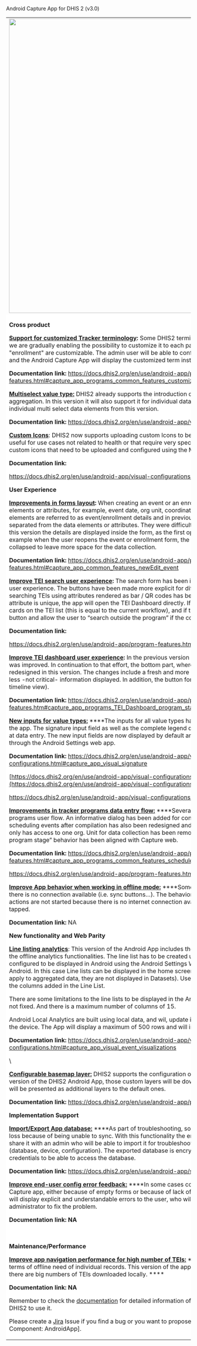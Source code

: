 Android Capture App for DHIS 2 (v3.0)
<table>
<tr> 
<td> 
<img src="https://s3-eu-west-1.amazonaws.com/content.dhis2.org/dhis2-android/android-chrome-384x384.png" width="800"> 
</td> 
<td>
The new <strong>DHIS2 Android App</strong> allows offline data capture across all DHIS2 data models. Data and metadata are automatically synchronized whenever there is internet access, always keeping the most relevant data for the logged user in the device.
The app is compatible and we support <strong>41</strong>, <strong>40</strong>, <strong>2.39</strong>.
</td>
</tr> 
<tr> 
<td colspan="2" bgcolor="white">

**Cross product**

[**Support for customized Tracker terminology**](https://dhis2.atlassian.net/jira/polaris/projects/ROADMAP/ideas?selectedIssue=ROADMAP-201)**:** Some DHIS2 terminology is not familiar for the end users. For this reason, we are gradually enabling the possibility to customize it to each particular use case. In this version, the term "event" and "enrollment" are customizable. The admin user will be able to configure it for each program using the Maintenance App, and the Android Capture App will display the customized term instead of the generic one.

**Documentation link:** <https://docs.dhis2.org/en/use/android-app/program-features.html#capture_app_programs_common_features_customized_terminology>

[**Multiselect value type:**](https://dhis2.atlassian.net/jira/polaris/projects/ROADMAP/ideas/view/4066207?selectedIssue=ROADMAP-72\&issueViewSection=comments) DHIS2 already supports the introduction of multiple options for data elements for data aggregation. In this version it will also support it for individual data. The Android App will support both aggregated and individual multi select data elements from this version.

**Documentation link:** <https://docs.dhis2.org/en/use/android-app/value-types-supported.html#capture_app_value_types>

[**Custom Icons**](https://dhis2.atlassian.net/jira/polaris/projects/ROADMAP/ideas/view/4066207?selectedIssue=ROADMAP-207): DHIS2 now supports uploading custom Icons to be used in addition to the built in Icon library. This is useful for use cases not related to health or that require very specific iconography. The Android App will render the custom icons that need to be uploaded and configured using the Maintenance DHIS2 Web App.

**Documentation link:**

<https://docs.dhis2.org/en/use/android-app/visual-configurations.html#capture_app_visual_icon_lib>

**User Experience**

[**Improvements in forms layout**](https://dhis2.atlassian.net/jira/polaris/projects/ROADMAP/ideas?selectedIssue=ROADMAP-204)**:** When creating an event or an enrollment, there are a number of fields that are not data elements or attributes, for example, event date, org unit, coordinates, enrollment date, category combinations. Those elements are referred to as event/enrollment details and in previous versions they were displayed in different screens separated from the data elements or attributes. They were difficult to find when users wanted to edit or consult them. In this version the details are displayed inside the form, as the first opened section for completion. Once they are filled in, for example when the user reopens the event or enrollment form, the details section will be visible and easily available, but collapsed to leave more space for the data collection. 

**Documentation link:** <https://docs.dhis2.org/en/use/android-app/program-features.html#capture_app_common_features_newEdit_event>

[**Improve TEI search user experience**](https://dhis2.atlassian.net/jira/polaris/projects/ROADMAP/ideas?selectedIssue=ROADMAP-203)**:** The search form has been improved to provide a cleaner look and a more intuitive user experience. The buttons have been made more explicit for differencing search from creation. In addition the flow for searching TEIs using attributes rendered as bar / QR codes has been made more agile. If there is only one result and the attribute is unique, the app will open the TEI Dashboard directly. If there are multiple results, the app will display all the cards on the TEI list (this is equal to the current workflow), and if there are no results, the app will display the create button and allow the user to “search outside the program” if the configuration allows it.

**Documentation link:**

<https://docs.dhis2.org/en/use/android-app/program-features.html#capture_app_programs_unique_qrBar_search>

[**Improve TEI dashboard user experience**](https://dhis2.atlassian.net/jira/polaris/projects/ROADMAP/ideas?selectedIssue=ROADMAP-205)**:** In the previous version of the application, the TEI header part of the dashboard was improved. In continuation to that effort, the bottom part, where all program stages are displayed, has been redesigned in this version. The changes include a fresh and more clean look of the list of events, with more space and less -not critical- information displayed. In addition, the button for creating new events has been moved to the top (in timeline view).

**Documentation link:** <https://docs.dhis2.org/en/use/android-app/program-features.htm#capture_app_programs_TEI_Dashboard_program_stages>

[**New inputs for value types:**](https://dhis2.atlassian.net/jira/polaris/projects/ROADMAP/ideas/view/4066207?selectedIssue=ROADMAP-293) ****The inputs for all value types have been gradually redesigned from the 2.9 version of the app. The signature input field as well as the complete legend description are included now to improve user experience at data entry. The new input fields are now displayed by default and admin users are able to opt-out to use the old forms through the Android Settings web app.

**Documentation link:** <https://docs.dhis2.org/en/use/android-app/visual-configurations.html#capture_app_visual_signature>

[https://docs.dhis2.org/en/use/android-app/visual-configurations.html#capture\_app\_visual\_legends\_descri2ptions](https://docs.dhis2.org/en/use/android-app/visual-configurations.html#capture_app_visual_legends_descriptions)

<https://docs.dhis2.org/en/use/android-app/visual-configurations.html#capture_app_visual_input_fields>

[**Improvements in tracker programs data entry flow:**](https://dhis2.atlassian.net/jira/polaris/projects/ROADMAP/ideas/view/4066207?selectedIssue=ROADMAP-294) ****Several improvements have been made in the tracker programs user flow. An informative dialog has been added for confirmation when the user deletes a TEIs. The dialog for scheduling events after compilation has also been redesigned and improved. The selection of org. Units when the user only has access to one org. Unit for data collection has been removed and pre-filled, and lastly, the program rule “Hide program stage” behavior has been aligned with Capture web.

**Documentation link:** <https://docs.dhis2.org/en/use/android-app/program-features.html#capture_app_programs_common_features_schedule_after_completion>

<https://docs.dhis2.org/en/use/android-app/program-features.html#capture_app_programs_delete_tei>

[**Improve App behavior when working in offline mode:**](https://dhis2.atlassian.net/jira/polaris/projects/ROADMAP/ideas/view/4066207?selectedIssue=ROADMAP-295) ****Some parts of the Android App are not responsive when there is no connection available (i.e. sync buttons…). The behavior is now improved and the App will inform the user that actions are not started because there is no internet connection available when buttons that require connection are tapped.

**Documentation link:** NA

**New functionality and Web Parity**

[**Line listing analytics**](https://dhis2.atlassian.net/browse/ROADMAP-206): This version of the Android App includes the possibility to render and display line listing as part of the offline analytics functionalities. The line list has to be created using the Line Listing DHIS2 web App, and then configured to be displayed in Android using the Android Settings Web App (ASWA), as any other offline analytics in Android. In this case Line lists can be displayed in the home screen, and event or tracker programs (as they do not really apply to aggregated data, they are not displayed in Datasets). Users will be able to search by period, Org. unit, or any of the columns added in the Line List.

There are some limitations to the line lists to be displayed in the Android App. The Org. units and Periods must be relative, not fixed. And there is a maximum number of columns of 15. 

Android Local Analytics are built using local data, and wil, update instantly as more data gets collected (or downloaded) in the device. The App will display a maximum of 500 rows and will inform the user when the limit is reached.

**Documentation link:** <https://docs.dhis2.org/en/use/android-app/visual-configurations.html#capture_app_visual_event_visualizations>

\


[**Configurable basemap layer:**](https://dhis2.atlassian.net/jira/polaris/projects/ROADMAP/ideas/view/4066207?selectedIssue=ROADMAP-209\&issueViewSection=deliver) DHIS2 supports the configuration of custom map layers for the Maps Web App. From this version of the DHIS2 Android App, those custom layers will be downloaded and rendered in the Maps. The custom layers will be presented as additional layers to the default ones.

**Documentation link:** <https://docs.dhis2.org/en/use/android-app/program-features.html#map-layers>

**Implementation Support**

[**Import/Export App database:**](https://dhis2.atlassian.net/jira/polaris/projects/ROADMAP/ideas/view/4066207?selectedIssue=ROADMAP-210) ****As part of troubleshooting, some errors can be hard to replicate and can lead to data loss because of being unable to sync. With this functionality the end user will be able to export the local database and share it with an admin who will be able to import it for troubleshooting, being able to replicate the exact environment (database, device, configuration). The exported database is encrypted and the administrator will require the user credentials to be able to access the database.

**Documentation link:** <https://docs.dhis2.org/en/use/android-app/settings.html>

[**Improve end-user config error feedback:**](https://dhis2.atlassian.net/jira/polaris/projects/ROADMAP/ideas/view/4066207?selectedIssue=ROADMAP-296) ****In some cases configuration errors leave empty screens in the Android Capture app, either because of empty forms or because of lack of access. From this version of the Android App the app will display explicit and understandable errors to the user, who will be able to effectively communicate with the administrator to fix the problem.

**Documentation link: NA**

 

**Maintenance/Performance**

[**Improve app navigation performance for high number of TEIs:**](https://dhis2.atlassian.net/jira/polaris/projects/ROADMAP/ideas/view/4066207?selectedIssue=ROADMAP-208) ****Implementations are more and more demanding in terms of offline need of individual records. This version of the app has been reviewed to optimize performance when there are big numbers of TEIs downloaded locally. ****

**Documentation link: NA**

Remember to check the [documentation](https://www.dhis2.org/android-documentation) for detailed information of the features included in the App and how to configure DHIS2 to use it.

Please create a [Jira](https://dhis2.atlassian.net) Issue if you find a bug or you want to propose a new functionality. [Project: Android App for DHIS2 | Component: 
AndroidApp].
</td>
</tr>
</table>